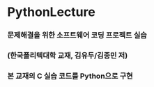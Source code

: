 # PythonLecture

### 문제해결을 위한 소프트웨어 코딩 프로젝트 실습
### (한국폴리텍대학 교재, 김유두/김종민 저)
### 본 교재의 C 실습 코드를 Python으로 구현
